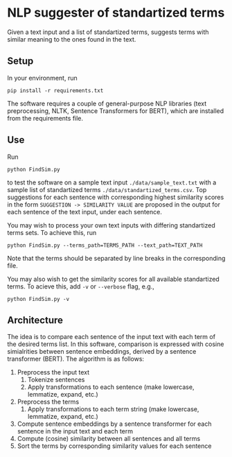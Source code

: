 # NLP suggester of standartized terms

Given a text input and a list of standartized terms, suggests terms with similar meaning to the ones found in the text.

## Setup

In your environment, run 
```
pip install -r requirements.txt
```
The software requires a couple of general-purpose NLP libraries (text preprocessing, NLTK, Sentence Transformers for BERT), which are installed from the requirements file.

## Use

Run

```
python FindSim.py
```
to test the software on a sample text input `./data/sample_text.txt` with a sample list of standartized terms `./data/standartized_terms.csv`.
Top suggestions for each sentence with corresponding highest similarity scores in the form `SUGGESTION -> SIMILARITY VALUE` are proposed in the output for each sentence of the text input, under each sentence.

You may wish to process your own text inputs with differing standartized terms sets.
To achieve this, run 
```
python FindSim.py --terms_path=TERMS_PATH --text_path=TEXT_PATH
```
Note that the terms should be separated by line breaks in the corresponding file.

You may also wish to get the similarity scores for all available standartized terms.
To acieve this, add `-v` or `--verbose` flag, e.g.,
```
python FindSim.py -v
```

## Architecture

The idea is to compare each sentence of the input text with each term of the desired terms list.
In this software, comparison is expressed with cosine simialrities between sentence embeddings, derived by a sentence transformer (BERT). 
The algorithm is as follows:

1. Preprocess the input text
    1. Tokenize sentences
    2. Apply transformations to each sentence (make lowercase, lemmatize, expand, etc.)
2. Preprocess the terms
    1. Apply transformations to each term string (make lowercase, lemmatize, expand, etc.)
3. Compute sentence embeddings by a sentence transformer for each sentence in the input text and each term
4. Compute (cosine) similarity between all sentences and all terms
5. Sort the terms by corresponding similarity values for each sentence
